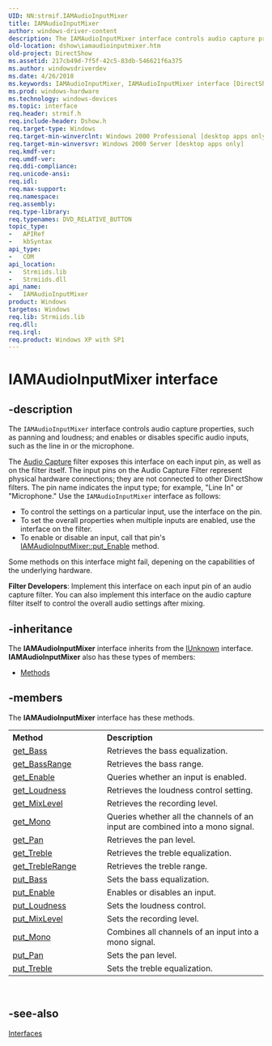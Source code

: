 ```yaml
---
UID: NN:strmif.IAMAudioInputMixer
title: IAMAudioInputMixer
author: windows-driver-content
description: The IAMAudioInputMixer interface controls audio capture properties, such as panning and loudness; and enables or disables specific audio inputs, such as the line in or the microphone.The Audio Capture filter exposes this interface on each input pin, as well as on the filter itself. The input pins on the Audio Capture Filter represent physical hardware connections; they are not connected to other DirectShow filters. The pin name indicates the input type; for example, &#0034;Line In&#0034; or &#0034;Microphone.&#0034; Use the IAMAudioInputMixer interface as follows:To control the settings on a particular input, use the interface on the pin.To set the overall properties when multiple inputs are enabled, use the interface on the filter.To enable or disable an input, call that pin's IAMAudioInputMixer::put_Enable method.Some methods on this interface might fail, depening on the capabilities of the underlying hardware.Filter Developers:\_Implement this interface on each input pin of an audio capture filter. You can also implement this interface on the audio capture filter itself to control the overall audio settings after mixing.
old-location: dshow\iamaudioinputmixer.htm
old-project: DirectShow
ms.assetid: 217cb49d-7f5f-42c5-83db-546621f6a375
ms.author: windowsdriverdev
ms.date: 4/26/2018
ms.keywords: IAMAudioInputMixer, IAMAudioInputMixer interface [DirectShow], IAMAudioInputMixer interface [DirectShow], described, IAMAudioInputMixerInterface, dshow.iamaudioinputmixer, strmif/IAMAudioInputMixer
ms.prod: windows-hardware
ms.technology: windows-devices
ms.topic: interface
req.header: strmif.h
req.include-header: Dshow.h
req.target-type: Windows
req.target-min-winverclnt: Windows 2000 Professional [desktop apps only]
req.target-min-winversvr: Windows 2000 Server [desktop apps only]
req.kmdf-ver: 
req.umdf-ver: 
req.ddi-compliance: 
req.unicode-ansi: 
req.idl: 
req.max-support: 
req.namespace: 
req.assembly: 
req.type-library: 
req.typenames: DVD_RELATIVE_BUTTON
topic_type:
-	APIRef
-	kbSyntax
api_type:
-	COM
api_location:
-	Strmiids.lib
-	Strmiids.dll
api_name:
-	IAMAudioInputMixer
product: Windows
targetos: Windows
req.lib: Strmiids.lib
req.dll: 
req.irql: 
req.product: Windows XP with SP1
---
```


# IAMAudioInputMixer interface


## -description



The <code>IAMAudioInputMixer</code> interface controls audio capture properties, such as panning and loudness; and enables or disables specific audio inputs, such as the line in or the microphone.

The <a href="https://msdn.microsoft.com/f76d5c82-33b2-4579-9420-8f97eca53ede">Audio Capture</a> filter exposes this interface on each input pin, as well as on the filter itself. The input pins on the Audio Capture Filter represent physical hardware connections; they are not connected to other DirectShow filters. The pin name indicates the input type; for example, "Line In" or "Microphone." Use the <code>IAMAudioInputMixer</code> interface as follows:

<ul>
<li>To control the settings on a particular input, use the interface on the pin.</li>
<li>To set the overall properties when multiple inputs are enabled, use the interface on the filter.</li>
<li>To enable or disable an input, call that pin's <a href="https://msdn.microsoft.com/84f179bf-2e2f-4ba0-81b7-c20acd09ccea">IAMAudioInputMixer::put_Enable</a> method.</li>
</ul>
Some methods on this interface might fail, depening on the capabilities of the underlying hardware.

<b>Filter Developers</b>: Implement this interface on each input pin of an audio capture filter. You can also implement this interface on the audio capture filter itself to control the overall audio settings after mixing.




## -inheritance

The <b xmlns:loc="http://microsoft.com/wdcml/l10n">IAMAudioInputMixer</b> interface inherits from the <a href="https://msdn.microsoft.com/33f1d79a-33fc-4ce5-a372-e08bda378332">IUnknown</a> interface. <b>IAMAudioInputMixer</b> also has these types of members:
<ul>
<li><a href="https://docs.microsoft.com/">Methods</a></li>
</ul>

## -members

The <b>IAMAudioInputMixer</b> interface has these methods.
<table class="members" id="memberListMethods">
<tr>
<th align="left" width="37%">Method</th>
<th align="left" width="63%">Description</th>
</tr>
<tr data="declared;">
<td align="left" width="37%">
<a href="https://msdn.microsoft.com/08edf6be-81b7-4402-a500-1b7d9c389042">get_Bass</a>
</td>
<td align="left" width="63%">
Retrieves the bass equalization.

</td>
</tr>
<tr data="declared;">
<td align="left" width="37%">
<a href="https://msdn.microsoft.com/e0a77f8c-8608-4e16-bc7a-3c90dde2aad8">get_BassRange</a>
</td>
<td align="left" width="63%">
Retrieves the bass range.

</td>
</tr>
<tr data="declared;">
<td align="left" width="37%">
<a href="https://msdn.microsoft.com/d3ec509c-9990-4803-a4e3-abc88fc8c522">get_Enable</a>
</td>
<td align="left" width="63%">
Queries whether an input is enabled.

</td>
</tr>
<tr data="declared;">
<td align="left" width="37%">
<a href="https://msdn.microsoft.com/620003c0-401f-4415-a82f-a80e7b32dbd3">get_Loudness</a>
</td>
<td align="left" width="63%">
Retrieves the loudness control setting.

</td>
</tr>
<tr data="declared;">
<td align="left" width="37%">
<a href="https://msdn.microsoft.com/bdf8f90b-72a4-4faf-9d08-2634582245f8">get_MixLevel</a>
</td>
<td align="left" width="63%">
Retrieves the recording level.

</td>
</tr>
<tr data="declared;">
<td align="left" width="37%">
<a href="https://msdn.microsoft.com/0c0ce59d-6083-4af2-856b-41a1c9d83295">get_Mono</a>
</td>
<td align="left" width="63%">
Queries whether all the channels of an input are combined into a mono signal.

</td>
</tr>
<tr data="declared;">
<td align="left" width="37%">
<a href="https://msdn.microsoft.com/aa1aae16-484e-4f78-901e-2fdb0d8e365c">get_Pan</a>
</td>
<td align="left" width="63%">
Retrieves the pan level.

</td>
</tr>
<tr data="declared;">
<td align="left" width="37%">
<a href="https://msdn.microsoft.com/6876e121-cb04-49f9-aee4-27759f93529b">get_Treble</a>
</td>
<td align="left" width="63%">
Retrieves the treble equalization.

</td>
</tr>
<tr data="declared;">
<td align="left" width="37%">
<a href="https://msdn.microsoft.com/726cbdda-5772-43bc-846f-f7d1672cc56f">get_TrebleRange</a>
</td>
<td align="left" width="63%">
Retrieves the treble range.

</td>
</tr>
<tr data="declared;">
<td align="left" width="37%">
<a href="https://msdn.microsoft.com/cf752767-826d-487d-ae05-9737765975c8">put_Bass</a>
</td>
<td align="left" width="63%">
Sets the bass equalization.

</td>
</tr>
<tr data="declared;">
<td align="left" width="37%">
<a href="https://msdn.microsoft.com/84f179bf-2e2f-4ba0-81b7-c20acd09ccea">put_Enable</a>
</td>
<td align="left" width="63%">
Enables or disables an input.

</td>
</tr>
<tr data="declared;">
<td align="left" width="37%">
<a href="https://msdn.microsoft.com/e4baca46-260c-45fe-8c03-304c906aab15">put_Loudness</a>
</td>
<td align="left" width="63%">
Sets the loudness control.

</td>
</tr>
<tr data="declared;">
<td align="left" width="37%">
<a href="https://msdn.microsoft.com/07fd327f-d78b-4fc0-9c6a-69cdaa2bcdf6">put_MixLevel</a>
</td>
<td align="left" width="63%">
Sets the recording level.

</td>
</tr>
<tr data="declared;">
<td align="left" width="37%">
<a href="https://msdn.microsoft.com/fb45a1ad-b6d8-4129-97f3-a9c99053c0f0">put_Mono</a>
</td>
<td align="left" width="63%">
Combines all channels of an input into a mono signal.

</td>
</tr>
<tr data="declared;">
<td align="left" width="37%">
<a href="https://msdn.microsoft.com/eb0528e0-81d0-45a3-831a-8cf3ff1232b6">put_Pan</a>
</td>
<td align="left" width="63%">
Sets the pan level.

</td>
</tr>
<tr data="declared;">
<td align="left" width="37%">
<a href="https://msdn.microsoft.com/09030c17-14d0-4af2-9e9e-64a536133b64">put_Treble</a>
</td>
<td align="left" width="63%">
Sets the treble equalization.

</td>
</tr>
</table> 


## -see-also




<a href="https://msdn.microsoft.com/library/windows/hardware/dn965732">Interfaces</a>
 

 

